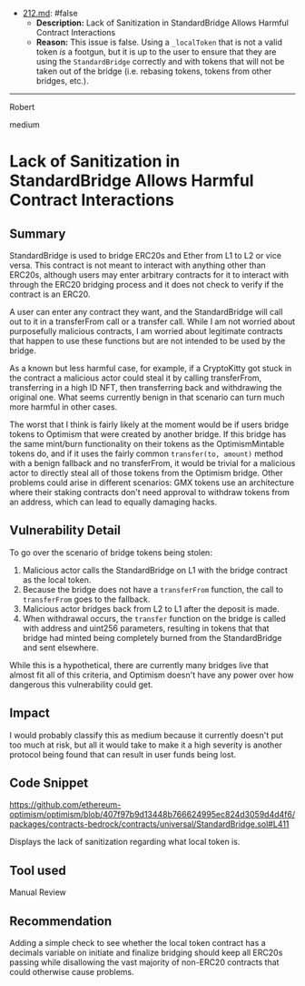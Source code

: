 
- [212.md](0-system-findings/1-processed/0-false/212.md): #false
  - **Description:** Lack of Sanitization in StandardBridge Allows Harmful Contract Interactions
  - **Reason:** This issue is false. Using a `_localToken` that is not a valid token *is* a footgun, but it is up to the user to ensure that they are using the `StandardBridge` correctly and with tokens that will not be taken out of the bridge (i.e. rebasing tokens, tokens from other bridges, etc.).

---

Robert

medium

# Lack of Sanitization in StandardBridge Allows Harmful Contract Interactions

## Summary
StandardBridge is used to bridge ERC20s and Ether from L1 to L2 or vice versa. This contract is not meant to interact with anything other than ERC20s, although users may enter arbitrary contracts for it to interact with through the ERC20 bridging process and it does not check to verify if the contract is an ERC20.

A user can enter any contract they want, and the StandardBridge will call out to it in a transferFrom call or a transfer call. While I am not worried about purposefully malicious contracts, I am worried about legitimate contracts that happen to use these functions but are not intended to be used by the bridge.

As a known but less harmful case, for example, if a CryptoKitty got stuck in the contract a malicious actor could steal it by calling transferFrom, transferring in a high ID NFT, then transferring back and withdrawing the original one. What seems currently benign in that scenario can turn much more harmful in other cases. 

The worst that I think is fairly likely at the moment would be if users bridge tokens to Optimism that were created by another bridge. If this bridge has the same mint/burn functionality on their tokens as the OptimismMintable tokens do, and if it uses the fairly common `transfer(to, amount)` method with a benign fallback and no transferFrom, it would be trivial for a malicious actor to directly steal all of those tokens from the Optimism bridge. Other problems could arise in different scenarios: GMX tokens use an architecture where their staking contracts don't need approval to withdraw tokens from an address, which can lead to equally damaging hacks.

## Vulnerability Detail
To go over the scenario of bridge tokens being stolen:
1. Malicious actor calls the StandardBridge on L1 with the bridge contract as the local token.
2. Because the bridge does not have a `transferFrom` function, the call to `transferFrom` goes to the fallback.
3. Malicious actor bridges back from L2 to L1 after the deposit is made.
4. When withdrawal occurs, the `transfer` function on the bridge is called with address and uint256 parameters, resulting in tokens that that bridge had minted being completely burned from the StandardBridge and sent elsewhere.

While this is a hypothetical, there are currently many bridges live that almost fit all of this criteria, and Optimism doesn't have any power over how dangerous this vulnerability could get.

## Impact
I would probably classify this as medium because it currently doesn't put too much at risk, but all it would take to make it a high severity is another protocol being found that can result in user funds being lost.

## Code Snippet
https://github.com/ethereum-optimism/optimism/blob/407f97b9d13448b766624995ec824d3059d4d4f6/packages/contracts-bedrock/contracts/universal/StandardBridge.sol#L411

Displays the lack of sanitization regarding what local token is.

## Tool used
Manual Review

## Recommendation
Adding a simple check to see whether the local token contract has a decimals variable on initiate and finalize bridging should keep all ERC20s passing while disallowing the vast majority of non-ERC20 contracts that could otherwise cause problems.